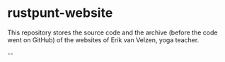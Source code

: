 # rustpunt-website

This repository stores the source code and the archive (before the code went on GitHub) of the websites of Erik van Velzen, yoga teacher.

--
